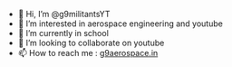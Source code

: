 - 👋 Hi, I’m @g9militantsYT
- 👀 I’m interested in aerospace engineering and youtube
- 🌱 I’m currently in school
- 💞️ I’m looking to collaborate on youtube
- 📫 How to reach me : [g9aerospace.in](https://g9aerospace.in/)

<!---
g9militantsYT/g9militantsYT is a ✨ special ✨ repository because its `README.md` (this file) appears on your GitHub profile.
You can click the Preview link to take a look at your changes.
--->
